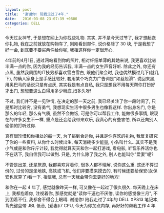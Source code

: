 ```yaml
---
layout: post
title:  "谢谢你! 陪我走过了4年."
date:   2016-03-08 23:07:39 +0800
categories: DELL
---
```


今天过女神节, 于是想在网上为你找些礼物. 其实, 并不是今天过节了, 我才想起送你礼物, 我在之前就放在购物车了, 刚刚看到邮件, 说价格降了 30 块, 于是我想了好一会, 到底要不要买两件给你呢, 我相这样你一定很开心.

4年前的4月1日, 通过网站看到你的照片, 相对纤细单薄的其她来说, 我更喜欢比较丰满一点的你, 因为我的经历告诉我, 丰满一点的女生声音好听. 除此之外, 你还有点黑, 虽然我周围的IT技男都喜欢雪白雪白, 跟他们聚会时, 我也偶然摸过几下(就几下), 的确人家身上是手感比较好, 套用某个巧克力广告词是"如丝般滑". 说回来黑, 用奥巴马的话说只是有点灰, 其实我是有点自私, 我只是想我不用每天帮你打扮好才出门, 想想要这么白得用多少粉底,扫多久呀!

不过, 我们并不是一见钟情, 在决定的那一天之前, 我已经关注了你一段时间了, 只是那时比较穷, 没有勇气, 我想现实生活中很多男生也像我这样. 你出身名门, 你是那么的年轻, 那么有气质, 虽然不会做饭, 可是你可以帮我工作, 能做很多事情, 跟现在的许多女生不一样, 重点是还会给我带来欢乐, 我真心的有些害怕, 所以还向别人偷偷的打听过你.

真有很珍惜和你相处的每一天, 为了挑到合适你, 并且是你喜欢的礼物, 我反复研究了你的一些资料, 从你什么时候出生, 每天消耗多少能量, 小名叫什么...其实不是我小气或是和你斤斤计较, 我觉得就算天天和你一起打游戏, 看电影, 听音乐养活你也不在话下, 我自信我可以做到. 只是, 为什么除了我之外, 别人也能叫你"爱妻"呢?

不管是出差, 还是旅游, 我都喜欢背着你, 很多人都不理解, 说你这么重. 这还不算过份的, 过份的是坐地铁, 高铁或飞机, 他们非要摸来摸去的, 有时候还要给保安(女保安也就算了)看一下. 相信我, 总有一天我会带你去更好的地方!

和你在一起 4 年了, 感觉就像昨天一样, 可又像在一起过了很久很久. 每天晚上在床上, 我都抱着你, 注视着你, 那感觉就是"读你千遍也不厌倦, 读你的感觉像三月", 不到困着不行, 我都舍不得合上眼晴. 谢谢你! 陪我走过了4年的 DELL XPS13 笔记本, 背光键盘带 JBL 低音, (爱妻)i7 CPU, 今天为你加点内存, 再好好的帮我工作 4 年.
